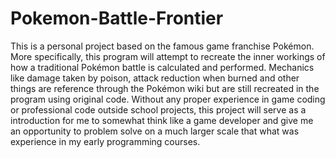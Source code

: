 # Pokemon-Battle-Frontier
This is a personal project based on the famous game franchise Pokémon. More specifically, this program will attempt to recreate the inner workings of how a traditional Pokémon battle is calculated and performed. Mechanics like damage taken by poison, attack reduction when burned and other things are reference through the Pokémon wiki but are still recreated in the program using original code. Without any proper experience in game coding or professional code outside school projects, this project will serve as a introduction for me to somewhat think like a game developer and give me an opportunity to problem solve on a much larger scale that what was experience in my early programming courses.
